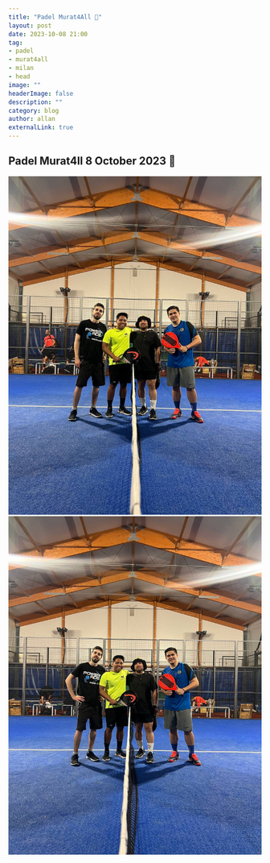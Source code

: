 ```yaml
---
title: "Padel Murat4All 🎾"
layout: post
date: 2023-10-08 21:00
tag: 
- padel
- murat4all
- milan
- head
image: ""
headerImage: false
description: ""
category: blog
author: allan
externalLink: true
---
```


## Padel Murat4ll 8 October 2023 🎾  

<div>
    <img class="image" src="https://github.com/Allan-Nava/Allan-Nava.github.io/blob/master/assets/images/padel-2023-10-08.jpg?raw=true" alt="Padel Murat4ll" />
</div>


<div>
    <img class="image" src="https://github.com/Allan-Nava/Allan-Nava.github.io/blob/master/assets/images/padel-2023-10-08-2.jpg?raw=true" alt="Padel Murat4ll" />
</div>
